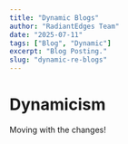 ```yaml
---
title: "Dynamic Blogs"
author: "RadiantEdges Team"
date: "2025-07-11"
tags: ["Blog", "Dynamic"]
excerpt: "Blog Posting."
slug: "dynamic-re-blogs"
---
```


# Dynamicism

Moving with the changes!
